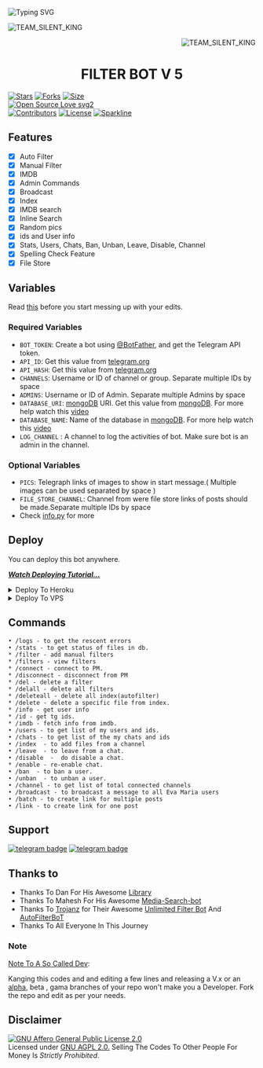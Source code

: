 ![Typing SVG](https://readme-typing-svg.herokuapp.com/?lines=welcome+To+FILTER+BOT+V5's+Repo!;A+simple+FILTER+bot+FOR+GROUPS!;and+all+futures!)
<p align="left">
  <img src="https://te.legra.ph/file/40fb481f9062166292f90.jpg" alt="TEAM_SILENT_KING">

<p align="right">
  <img src="https://te.legra.ph/file/40fb481f9062166292f90.jpg" alt="TEAM_SILENT_KING">
</p>
<h1 align="center">
  <b>FILTER BOT V 5</b>

</h1>


[![Stars](https://img.shields.io/github/stars/Devansh20055/HUEHUE2=flat-square&color=yellow)](https://github.com/Devansh20055/HUEHUE2/stargazers)
[![Forks](https://img.shields.io/github/forks/Devansh20055/HUEHUE2?style=flat-square&color=orange)](https://github.com/Devansh20055/HUEHUE2/fork)
[![Size](https://img.shields.io/github/repo-size/Devansh20055/HUEHUE2?style=flat-square&color=green)](https://github.com/Devansh20055/HUEHUE2/)   
[![Open Source Love svg2](https://badges.frapsoft.com/os/v2/open-source.svg?v=103)](https://github.com/Devansh20055/HUEHUE2)   
[![Contributors](https://img.shields.io/github/contributors/Devansh20055/HUEHUE2?style=flat-square&color=green)](https://github.com/Devansh20055/HUEHUE2/graphs/contributors)
[![License](https://img.shields.io/badge/License-AGPL-blue)](https://github.com/Devansh20055/HUEHUE2/blob/main/LICENSE)
[![Sparkline](https://stars.medv.io/Devansh20055/HUEHUE2.svg)](https://stars.medv.io/Devansh20055/HUEHUE2)


## Features

- [x] Auto Filter
- [x] Manual Filter
- [x] IMDB
- [x] Admin Commands
- [x] Broadcast
- [x] Index
- [x] IMDB search
- [x] Inline Search
- [x] Random pics
- [x] ids and User info 
- [x] Stats, Users, Chats, Ban, Unban, Leave, Disable, Channel
- [x] Spelling Check Feature
- [x] File Store
## Variables

Read [this](https://telegram.dog/TeamEvamaria/12) before you start messing up with your edits.

### Required Variables
* `BOT_TOKEN`: Create a bot using [@BotFather](https://telegram.dog/BotFather), and get the Telegram API token.
* `API_ID`: Get this value from [telegram.org](https://my.telegram.org/apps)
* `API_HASH`: Get this value from [telegram.org](https://my.telegram.org/apps)
* `CHANNELS`: Username or ID of channel or group. Separate multiple IDs by space
* `ADMINS`: Username or ID of Admin. Separate multiple Admins by space
* `DATABASE_URI`: [mongoDB](https://www.mongodb.com) URI. Get this value from [mongoDB](https://www.mongodb.com). For more help watch this [video](https://youtu.be/1G1XwEOnxxo)
* `DATABASE_NAME`: Name of the database in [mongoDB](https://www.mongodb.com). For more help watch this [video](https://youtu.be/1G1XwEOnxxo)
* `LOG_CHANNEL` : A channel to log the activities of bot. Make sure bot is an admin in the channel.
### Optional Variables
* `PICS`: Telegraph links of images to show in start message.( Multiple images can be used separated by space )
* `FILE_STORE_CHANNEL`: Channel from were file store links of posts should be made.Separate multiple IDs by space
* Check [info.py](https://github.com/Devansh20055/HUEHUE2/blob/master/info.py) for more


## Deploy
You can deploy this bot anywhere.

<i>**[Watch Deploying Tutorial...](https://youtu.be/1G1XwEOnxxo)**</i>

<details><summary>Deploy To Heroku</summary>
<p>
<br>
<a href="https://github.com/Devansh20055/HUEHUE2">
  <img src="https://www.herokucdn.com/deploy/button.svg" alt="Deploy">
</a>
</p>
</details>

<details><summary>Deploy To VPS</summary>
<p>
<pre>
git clone https://github.com/Devansh20055/HUEHUE2
# Install Packages
pip3 install -U -r requirements.txt
Edit info.py with variables as given below then run bot
python3 bot.py
</pre>
</p>
</details>


## Commands
```
• /logs - to get the rescent errors
• /stats - to get status of files in db.
* /filter - add manual filters
* /filters - view filters
* /connect - connect to PM.
* /disconnect - disconnect from PM
* /del - delete a filter
* /delall - delete all filters
* /deleteall - delete all index(autofilter)
* /delete - delete a specific file from index.
* /info - get user info
* /id - get tg ids.
* /imdb - fetch info from imdb.
• /users - to get list of my users and ids.
• /chats - to get list of the my chats and ids 
• /index  - to add files from a channel
• /leave  - to leave from a chat.
• /disable  -  do disable a chat.
* /enable - re-enable chat.
• /ban  - to ban a user.
• /unban  - to unban a user.
• /channel - to get list of total connected channels
• /broadcast - to broadcast a message to all Eva Maria users
• /batch - to create link for multiple posts
• /link - to create link for one post
```
## Support
[![telegram badge](https://img.shields.io/badge/Telegram-Group-30302f?style=flat&logo=telegram)](https://telegram.dog/TEAM_SILENT_KING)
[![telegram badge](https://img.shields.io/badge/Telegram-Channel-30302f?style=flat&logo=telegram)](https://telegram.dog/OFF_CHATS)


## Thanks to 
 - Thanks To Dan For His Awesome [Library](https://github.com/pyrogram/pyrogram)
 - Thanks To Mahesh For His Awesome [Media-Search-bot](https://github.com/Mahesh0253/Media-Search-bot)
 - Thanks To [Trojanz](https://github.com/trojanzhex) for Their Awesome [Unlimited Filter Bot](https://github.com/TroJanzHEX/Unlimited-Filter-Bot) And [AutoFilterBoT](https://github.com/trojanzhex/auto-filter-bot)
 - Thanks To All Everyone In This Journey

### Note

[Note To A So Called Dev](https://telegram.dog/subin_works/203): 

Kanging this codes and and editing a few lines and releasing a V.x  or an [alpha](https://telegram.dog/subin_works/204), beta , gama branches of your repo won't make you a Developer.
Fork the repo and edit as per your needs.

## Disclaimer
[![GNU Affero General Public License 2.0](https://www.gnu.org/graphics/agplv3-155x51.png)](https://www.gnu.org/licenses/agpl-3.0.en.html#header)    
Licensed under [GNU AGPL 2.0.](https://github.com/Devansh20055/HUEHUE2/blob/master/LICENSE)
Selling The Codes To Other People For Money Is *Strictly Prohibited*.
